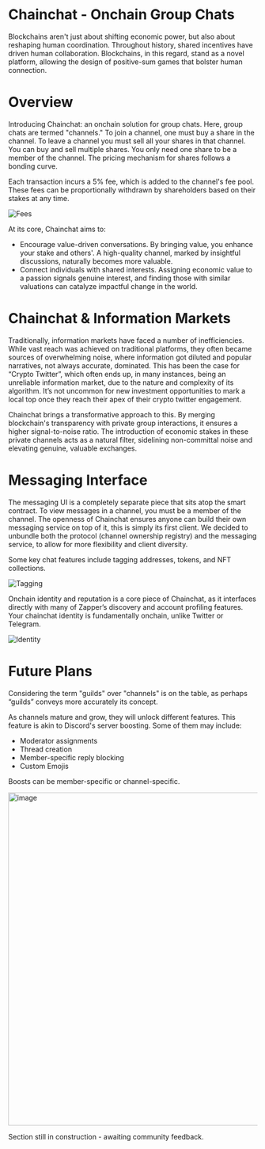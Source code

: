 # Chainchat - Onchain Group Chats
Blockchains aren't just about shifting economic power, but also about reshaping human coordination. Throughout history, shared incentives have driven human collaboration. Blockchains, in this regard, stand as a novel platform, allowing the design of positive-sum games that bolster human connection.

# Overview
Introducing Chainchat: an onchain solution for group chats. Here, group chats are termed "channels." To join a channel, one must buy a share in the channel. To leave a channel you must sell all your shares in that channel. You can buy and sell multiple shares. You only need one share to be a member of the channel. The pricing mechanism for shares follows a bonding curve.

Each transaction incurs a 5% fee, which is added to the channel's fee pool. These fees can be proportionally withdrawn by shareholders based on their stakes at any time.

![Fees](https://github.com/Zapper-fi/chainchat/assets/6855274/e50991ac-772f-4740-9f9c-8f79db9c2cab)

At its core, Chainchat aims to:
- Encourage value-driven conversations. By bringing value, you enhance your stake and others'. A high-quality channel, marked by insightful discussions, naturally becomes more valuable.
- Connect individuals with shared interests. Assigning economic value to a passion signals genuine interest, and finding those with similar valuations can catalyze impactful change in the world.

# Chainchat & Information Markets
Traditionally, information markets have faced a number of inefficiencies. While vast reach was achieved on traditional platforms, they often became sources of overwhelming noise, where information got diluted and popular narratives, not always accurate, dominated. This has been the case for “Crypto Twitter”, which often ends up, in many instances, being an unreliable information market, due to the nature and complexity of its algorithm. It’s not uncommon for new investment opportunities to mark a local top once they reach their apex of their crypto twitter engagement. 

Chainchat brings a transformative approach to this. By merging blockchain's transparency with private group interactions, it ensures a higher signal-to-noise ratio. The introduction of economic stakes in these private channels acts as a natural filter, sidelining non-committal noise and elevating genuine, valuable exchanges.

# Messaging Interface
The messaging UI is a completely separate piece that sits atop the smart contract. To view messages in a channel, you must be a member of the channel. The openness of Chainchat ensures anyone can build their own messaging service on top of it, this is simply its first client. We decided to unbundle both the protocol (channel ownership registry) and the messaging service, to allow for more flexibility and client diversity. 

Some key chat features include tagging addresses, tokens, and NFT collections. 

![Tagging](https://github.com/Zapper-fi/chainchat/assets/6855274/a2008f29-3bd5-4895-85d9-c9546550d54d)

Onchain identity and reputation is a core piece of Chainchat, as it interfaces directly with many of Zapper’s discovery and account profiling features. Your chainchat identity is  fundamentally onchain, unlike Twitter or Telegram.

![Identity](https://github.com/Zapper-fi/chainchat/assets/6855274/c75e6bec-728d-4ff9-940b-8427479278eb)

# Future Plans
Considering the term "guilds" over "channels" is on the table, as perhaps “guilds” conveys more accurately its concept. 

As channels mature and grow, they will unlock different features. This feature is akin to Discord's server boosting. Some of them may include:
- Moderator assignments
- Thread creation
- Member-specific reply blocking
- Custom Emojis

Boosts can be member-specific or channel-specific.

<img width="673" alt="image" src="https://github.com/Zapper-fi/chainchat/assets/6855274/5482c7b6-9f0a-4cec-aca0-8dc0f50a7485">

Section still in construction - awaiting community feedback.

